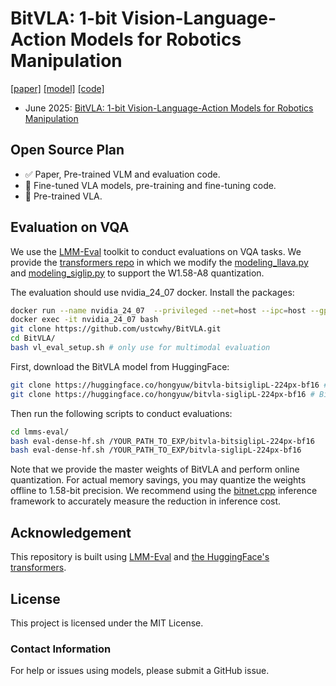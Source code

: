 # BitVLA: 1-bit Vision-Language-Action Models for Robotics Manipulation
[[paper]](https://arxiv.org/abs/2506.07530) [[model]](https://huggingface.co/collections/hongyuw/bitvla-68468fb1e3aae15dd8a4e36e) [[code]](https://github.com/ustcwhy/BitVLA)

- June 2025: [BitVLA: 1-bit Vision-Language-Action Models for Robotics Manipulation](https://arxiv.org/abs/2506.07530)


## Open Source Plan

- ✅ Paper, Pre-trained VLM and evaluation code.
- 🧭 Fine-tuned VLA models, pre-training and fine-tuning code.
- 🧭 Pre-trained VLA.


## Evaluation on VQA

We use the [LMM-Eval](https://github.com/ustcwhy/BitVLA/tree/main/lmms-eval) toolkit to conduct evaluations on VQA tasks. We provide the [transformers repo](https://github.com/ustcwhy/BitVLA/tree/main/transformers) in which we modify the [modeling_llava.py](https://github.com/ustcwhy/BitVLA/blob/main/transformers/src/transformers/models/llava/modeling_llava.py) and [modeling_siglip.py](https://github.com/ustcwhy/BitVLA/blob/main/transformers/src/transformers/models/siglip/modeling_siglip.py) to support the W1.58-A8 quantization. 

The evaluation should use nvidia_24_07 docker. Install the packages:

```bash
docker run --name nvidia_24_07  --privileged --net=host --ipc=host --gpus=all -v /mnt:/mnt -v /tmp:/tmp -d nvcr.io/nvidia/pytorch:24.07-py3 sleep infinity # only use for multimodal evaluation
docker exec -it nvidia_24_07 bash
git clone https://github.com/ustcwhy/BitVLA.git
cd BitVLA/
bash vl_eval_setup.sh # only use for multimodal evaluation
```

First, download the BitVLA model from HuggingFace:

```bash
git clone https://huggingface.co/hongyuw/bitvla-bitsiglipL-224px-bf16 # BitVLA w/ W1.58-A8 SigLIP-L
git clone https://huggingface.co/hongyuw/bitvla-siglipL-224px-bf16 # BitVLA w/ BF16 SigLIP-L
```

Then run the following scripts to conduct evaluations:

```bash
cd lmms-eval/
bash eval-dense-hf.sh /YOUR_PATH_TO_EXP/bitvla-bitsiglipL-224px-bf16
bash eval-dense-hf.sh /YOUR_PATH_TO_EXP/bitvla-siglipL-224px-bf16
```

Note that we provide the master weights of BitVLA and perform online quantization. For actual memory savings, you may quantize the weights offline to 1.58-bit precision. We recommend using the [bitnet.cpp](https://github.com/microsoft/bitnet) inference framework to accurately measure the reduction in inference cost.

## Acknowledgement

This repository is built using [LMM-Eval](https://github.com/EvolvingLMMs-Lab/lmms-eval) and [the HuggingFace's transformers](https://github.com/huggingface/transformers).

## License
This project is licensed under the MIT License.

### Contact Information

For help or issues using models, please submit a GitHub issue.
